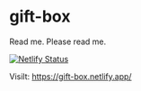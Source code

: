 # gift-box

Read me.
Please read me.

[![Netlify Status](https://api.netlify.com/api/v1/badges/4636c31c-5ada-434c-9ec2-d6b61868fbe3/deploy-status)](https://app.netlify.com/sites/gift-box/deploys)


Visilt: <a href="https://gift-box.netlify.app/">https://gift-box.netlify.app/<a/>
